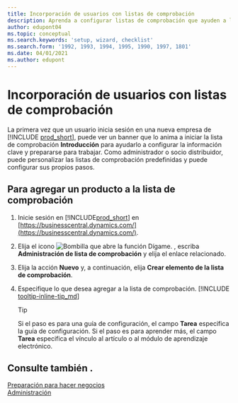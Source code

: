 ```yaml
---
title: Incorporación de usuarios con listas de comprobación
description: Aprenda a configurar listas de comprobación que ayuden a los usuarios a comenzar en Business Central.
author: edupont04
ms.topic: conceptual
ms.search.keywords: 'setup, wizard, checklist'
ms.search.form: '1992, 1993, 1994, 1995, 1990, 1997, 1801'
ms.date: 04/01/2021
ms.author: edupont
---
```

# <a name="onboard-users-with-checklists"></a><a name="onboard-users-with-checklists"></a><a name="onboard-users-with-checklists"></a>Incorporación de usuarios con listas de comprobación

La primera vez que un usuario inicia sesión en una nueva empresa de [!INCLUDE [prod_short](includes/prod_short.md)], puede ver un banner que lo anima a iniciar la lista de comprobación **Introducción** para ayudarlo a configurar la información clave y prepararse para trabajar. Como administrador o socio distribuidor, puede personalizar las listas de comprobación predefinidas y puede configurar sus propios pasos.

## <a name="to-add-an-item-to-the-checklist"></a><a name="to-add-an-item-to-the-checklist"></a><a name="to-add-an-item-to-the-checklist"></a>Para agregar un producto a la lista de comprobación

1. Inicie sesión en [!INCLUDE[prod_short](includes/prod_short.md)] en [https://businesscentral.dynamics.com/](https://businesscentral.dynamics.com/).

2. Elija el icono ![Bombilla que abre la función Dígame.](media/ui-search/search_small.png "Dígame qué desea hacer") , escriba **Administración de lista de comprobación** y elija el enlace relacionado.  

3. Elija la acción **Nuevo** y, a continuación, elija **Crear elemento de la lista de comprobación**.  

4. Especifique lo que desea agregar a la lista de comprobación. [!INCLUDE [tooltip-inline-tip_md](includes/tooltip-inline-tip_md.md)]

    > [!TIP]
    > Si el paso es para una guía de configuración, el campo **Tarea** especifica la guía de configuración. Si el paso es para aprender más, el campo **Tarea** especifica el vínculo al artículo o al módulo de aprendizaje electrónico.

## <a name="see-also"></a><a name="see-also"></a><a name="see-also"></a>Consulte también .

[Preparación para hacer negocios](ui-get-ready-business.md)  
[Administración](admin-setup-and-administration.md)  
